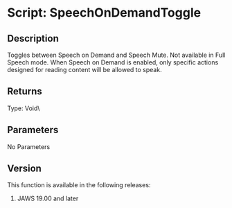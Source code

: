 # Script: SpeechOnDemandToggle

## Description

Toggles between Speech on Demand and Speech Mute. Not available in Full
Speech mode. When Speech on Demand is enabled, only specific actions
designed for reading content will be allowed to speak.

## Returns

Type: Void\

## Parameters

No Parameters

## Version

This function is available in the following releases:

1.  JAWS 19.00 and later
